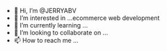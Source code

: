 - 👋 Hi, I’m @JERRYABV
- 👀 I’m interested in ...ecommerce web development 
- 🌱 I’m currently learning ...
- 💞️ I’m looking to collaborate on ...
- 📫 How to reach me ...

<!---
JERRYABV/JERRYABV is a ✨ special ✨ repository because its `README.md` (this file) appears on your GitHub profile.
You can click the Preview link to take a look at your changes.
--->
